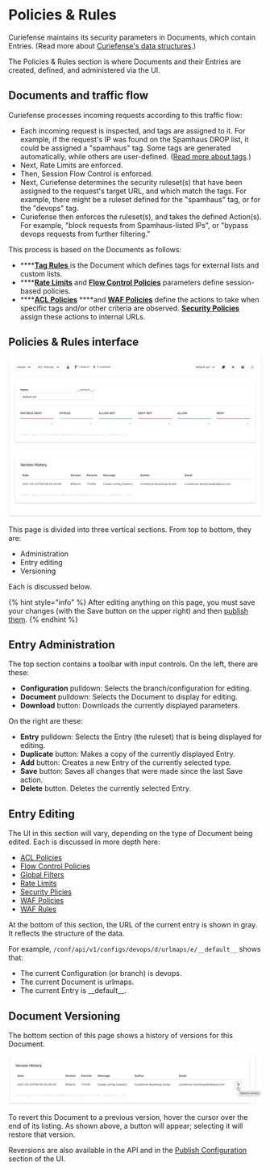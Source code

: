 # Policies & Rules

Curiefense maintains its security parameters in Documents, which contain Entries. \(Read more about [Curiefense's data structures](../../#data-structures).\)

The Policies & Rules section is where Documents and their Entries are created, defined, and administered via the UI.

## Documents and traffic flow

Curiefense processes incoming requests according to this traffic flow:

* Each incoming request is inspected, and tags are assigned to it. For example, if the request's IP was found on the Spamhaus DROP list, it could be assigned a "spamhaus" tag. Some tags are generated automatically, while others are user-defined. \([Read more about tags](../../reference/tags.md).\)
* Next, Rate Limits are enforced. 
* Then, Session Flow Control is enforced.
* Next, Curiefense determines the security ruleset\(s\) that have been assigned to the request's target URL, and which match the tags. For example, there might be a ruleset defined for the "spamhaus" tag, or for the "devops" tag.
* Curiefense then enforces the ruleset\(s\), and takes the defined Action\(s\). For example, "block requests from Spamhaus-listed IPs", or "bypass devops requests from further filtering."

This process is based on the Documents as follows:

* \*\*\*\*[**Tag Rules** ](global-filters.md)is the Document which defines tags for external lists and custom lists.
* \*\*\*\*[**Rate Limits**](rate-limits.md) and [**Flow Control Policies**](flow-control.md) parameters define session-based policies.
* \*\*\*\*[**ACL Policies**](acl-profiles.md) ****and [**WAF Policies**](waf-policies.md) define the actions to take when specific tags and/or other criteria are observed. [**Security Policies**](security-policies.md) assign these actions to internal URLs.

## Policies & Rules interface

![](../../.gitbook/assets/policies-rules-interface.png)

This page is divided into three vertical sections. From top to bottom, they are:

* Administration
* Entry editing
* Versioning

Each is discussed below.

{% hint style="info" %}
After editing anything on this page, you must save your changes \(with the Save button on the upper right\) and then [publish them](../publish-changes.md).
{% endhint %}

## Entry Administration

The top section contains a toolbar with input controls. On the left, there are these: 

* **Configuration** pulldown: Selects the branch/configuration for editing.
* **Document** pulldown: Selects the Document to display for editing.
* **Download** button: Downloads the currently displayed parameters.

On the right are these:

* **Entry** pulldown: Selects the Entry \(the ruleset\) that is being displayed for editing.
* **Duplicate** button: Makes a copy of the currently displayed Entry.
* **Add** button: Creates a new Entry of the currently selected type.
* **Save** button: Saves all changes that were made since the last Save action.
* **Delete** button. Deletes the currently selected Entry.

## Entry Editing

The UI in this section will vary, depending on the type of Document being edited. Each is discussed in more depth here:

* [ACL Policies](acl-profiles.md)
* [Flow Control Policies](flow-control.md)
* [Global Filters](global-filters.md)
* [Rate Limits](rate-limits.md)
* [Security Plicies](security-policies.md)
* [WAF Policies](waf-policies.md)
* [WAF Rules](waf-rules.md)

At the bottom of this section, the URL of the current entry is shown in gray. It reflects the structure of the data. 

For example, `/conf/api/v1/configs/devops/d/urlmaps/e/__default__` shows that:

* The current Configuration \(or branch\) is devops.
* The current Document is urlmaps.
* The current Entry is \_\_default\_\_.

## **Document Versioning**

The bottom section of this page shows a history of versions for this Document. 

![](../../.gitbook/assets/revert-to-version.png)

To revert this Document to a previous version, hover the cursor over the end of its listing. As shown above, a button will appear; selecting it will restore that version. 

Reversions are also available in the API and in the [Publish Configuration](../publish-changes.md) section of the UI.





